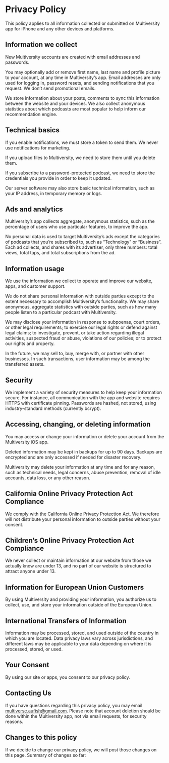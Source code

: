 # Privacy Policy
This policy applies to all information collected or submitted on Multiversity app for iPhone and any other devices and platforms.

## Information we collect
New Multiversity accounts are created with email addresses and passwords.

You may optionally add or remove first name, last name and profile picture to your account, at any time in Multiversity’s app. Email addresses are only used for logging in, password resets, and sending notifications that you request. We don’t send promotional emails.

We store information about your posts, comments to sync this information between the website and your devices. We also collect anonymous statistics about which podcasts are most popular to help inform our recommendation engine.

## Technical basics
If you enable notifications, we must store a token to send them. We never use notifications for marketing.

If you upload files to Multiversity, we need to store them until you delete them.

If you subscribe to a password-protected podcast, we need to store the credentials you provide in order to keep it updated.

Our server software may also store basic technical information, such as your IP address, in temporary memory or logs.

## Ads and analytics
Multiversity’s app collects aggregate, anonymous statistics, such as the percentage of users who use particular features, to improve the app.

No personal data is used to target Multiversity’s ads except the categories of podcasts that you’re subscribed to, such as “Technology” or “Business”. Each ad collects, and shares with its advertiser, only three numbers: total views, total taps, and total subscriptions from the ad.

## Information usage
We use the information we collect to operate and improve our website, apps, and customer support.

We do not share personal information with outside parties except to the extent necessary to accomplish Multiversity’s functionality. We may share anonymous, aggregate statistics with outside parties, such as how many people listen to a particular podcast with Multiversity.

We may disclose your information in response to subpoenas, court orders, or other legal requirements; to exercise our legal rights or defend against legal claims; to investigate, prevent, or take action regarding illegal activities, suspected fraud or abuse, violations of our policies; or to protect our rights and property.

In the future, we may sell to, buy, merge with, or partner with other businesses. In such transactions, user information may be among the transferred assets.

## Security
We implement a variety of security measures to help keep your information secure. For instance, all communication with the app and website requires HTTPS with certificate pinning. Passwords are hashed, not stored, using industry-standard methods (currently bcrypt).

## Accessing, changing, or deleting information
You may access or change your information or delete your account from the Multiversity iOS app.

Deleted information may be kept in backups for up to 90 days. Backups are encrypted and are only accessed if needed for disaster recovery.

Multiversity may delete your information at any time and for any reason, such as technical needs, legal concerns, abuse prevention, removal of idle accounts, data loss, or any other reason.

## California Online Privacy Protection Act Compliance
We comply with the California Online Privacy Protection Act. We therefore will not distribute your personal information to outside parties without your consent.

## Children’s Online Privacy Protection Act Compliance
We never collect or maintain information at our website from those we actually know are under 13, and no part of our website is structured to attract anyone under 13.

## Information for European Union Customers
By using Multiversity and providing your information, you authorize us to collect, use, and store your information outside of the European Union.

## International Transfers of Information
Information may be processed, stored, and used outside of the country in which you are located. Data privacy laws vary across jurisdictions, and different laws may be applicable to your data depending on where it is processed, stored, or used.

## Your Consent
By using our site or apps, you consent to our privacy policy.

## Contacting Us
If you have questions regarding this privacy policy, you may email multiverse.aufish@gmail.com. Please note that account deletion should be done within the Multiversity app, not via email requests, for security reasons.

## Changes to this policy
If we decide to change our privacy policy, we will post those changes on this page. Summary of changes so far: